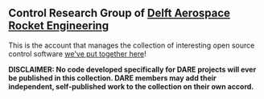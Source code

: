 ## Control Research Group of [Delft Aerospace Rocket Engineering](https://dare.tudelft.nl/)

This is the account that manages the collection of interesting open source control software [we've put together here](https://github.com/DARE-Control-Research-Group)!

**DISCLAIMER: No code developed specifically for DARE projects will ever be published in this collection. DARE members may add their independent, self-published work to the collection on their own accord.**
